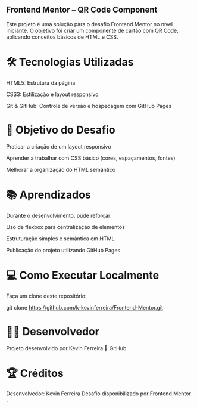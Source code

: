 ## Frontend Mentor – QR Code Component

Este projeto é uma solução para o desafio Frontend Mentor
 no nível iniciante. O objetivo foi criar um componente de cartão com QR Code, aplicando conceitos básicos de HTML e CSS.

# 🛠️ Tecnologias Utilizadas

HTML5: Estrutura da página

CSS3: Estilização e layout responsivo

Git & GitHub: Controle de versão e hospedagem com GitHub Pages

# 🚀 Objetivo do Desafio

Praticar a criação de um layout responsivo

Aprender a trabalhar com CSS básico (cores, espaçamentos, fontes)

Melhorar a organização do HTML semântico

# 📚 Aprendizados

Durante o desenvolvimento, pude reforçar:

Uso de flexbox para centralização de elementos

Estruturação simples e semântica em HTML

Publicação do projeto utilizando GitHub Pages

# 💻 Como Executar Localmente

Faça um clone deste repositório:

git clone https://github.com/k-kevinferreira/Frontend-Mentor.git


# 👨‍💻 Desenvolvedor

Projeto desenvolvido por Kevin Ferreira
🔗 GitHub

# 🏆 Créditos

Desenvolvedor: Kevin Ferreira
Desafio disponibilizado por Frontend Mentor
.